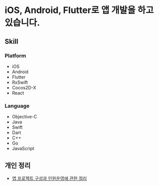 # iOS, Android, Flutter로 앱 개발을 하고 있습니다.

## Skill
### Platform
- iOS
- Android
- Flutter
- RxSwift
- Cocos2D-X
- React

### Language
- Objective-C
- Java
- Swift
- Dart
- C++
- Go
- JavaScript

## 개인 정리
- [앱 프로젝트 구성과 인원운영에 관한 정리](https://github.com/rws08/rws08/blob/main/project_organization.md)
